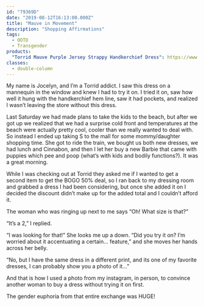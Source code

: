 ```yaml
---
id: "79369D"
date: "2019-08-12T16:13:00.000Z"
title: "Mauve in Movement"
description: "Shopping Affirmations"
tags:
  - OOTD
  - Transgender
products:
  "Torrid Mauve Purple Jersey Strappy Handkerchief Dress": https://www.torrid.com/product/mauve-purple-jersey-strappy-handkerchief-dress/11926045.html
classes:
  - double-column
---
```

My name is Jocelyn, and I’m a Torrid addict. I saw this dress on a mannequin in the window and knew I had to try it on. I tried it on, saw how well it hung with the handkerchief hem line, saw it had pockets, and realized I wasn’t leaving the store without this dress.

Last Saturday we had made plans to take the kids to the beach, but after we got up we realized that we had a surprise cold front and temperatures at the beach were actually pretty cool, cooler than we really wanted to deal with. So instead I ended up taking S to the mall for some mommy/daughter shopping time. She got to ride the train, we bought us both new dresses, we had lunch and Cinnabon, and then I let her buy a new Barbie that came with puppies which pee and poop (what’s with kids and bodily functions?). It was a great morning.

While I was checking out at Torrid they asked me if I wanted to get a second item to get the BOGO 50% deal, so I ran back to my dressing room and grabbed a dress I had been considering, but once she added it on I decided the discount didn’t make up for the added total and I couldn’t afford it.

The woman who was ringing up next to me says “Oh! What size is that?”

“It’s a 2,” I replied.

“I was looking for that!” She looks me up a down. “Did you try it on? I’m worried about it accentuating a certain... feature,” and she moves her hands across her belly.

“No, but I have the same dress in a different print, and its one of my favorite dresses, I can probably show you a photo of it...”

And that is how I used a photo from my instagram, in person, to convince another woman to buy a dress without trying it on first.

The gender euphoria from that entire exchange was HUGE!

